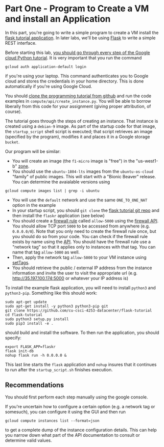 # Part One - Program to Create a VM and install an Application

In this part, you're going to write a simple program to create a VM install the [flask tutorial application](https://github.com/cu-csci-4253-datacenter/flask-tutorial). In later labs, we'll be using [Flask](https://palletsprojects.com/p/flask/) to write a simple REST interface.

Before starting this lab, [you should go through every step of the Google cloud Python tutorial](https://cloud.google.com/compute/docs/tutorials/python-guide). It is very important that you run the command
```
gcloud auth application-default login
```
if you're using your laptop. This command authenticates you to Google cloud and stores the credentials in your home directory. This is done automatically if you're using Google Cloud.

You should [clone the programming tutorial from github](https://github.com/GoogleCloudPlatform/python-docs-samples) and run the code examples in `compute/api/create_instance.py`. You will be able to borrow liberally from this code for your assignment (giving proper attribution, of course).

The tutorial goes through the steps of creating an instance. That instance is created using a `debian-9` image. As part of the startup code for that image, the `startup_script` shell script is executed; that script retrieves an image (specified by the program), modifies it and places it in a Google storage `bucket`.

Our program will be similar:
* You will create an image (the `f1-micro` image is "free") in the "us-west1-b" [zone](https://cloud.google.com/compute/docs/regions-zones/).
* You should use the `ubuntu-1804-lts` images from the `ubuntu-os-cloud` "family" of public images. This will start with a "Bionic Beaver" release. You can determine the avaialable versions using
```
gcloud compute images list | grep -i ubuntu
```
* You will use the `default` network and use the same `ONE_TO_ONE_NAT` option in the example
* In your startup script, you should `git clone` the [flask tutorial git repo](https://github.com/cu-csci-4253-datacenter/flask-tutorial) and then install the `flaskr` application (see below)
* You should create a [firewall rule](https://cloud.google.com/vpc/docs/firewalls) called `allow-5000` using the [firewall API](https://cloud.google.com/compute/docs/reference/rest/v1/firewalls). You should allow TCP port `5000` to be accessed from anywhere (e.g. `0.0.0.0/0`). Note that you only need to create the firewall rule once, but you should do so from your code. You can check if the firewall rule exists by name using the [API](https://cloud.google.com/compute/docs/reference/rest/v1/firewalls/list). You should have the firewall rule use a "network tag" so that it applies only to instances with that tag. You can name that tag `allow-5000` as well.
* Then, apply the network tag `allow-5000` to your VM instance using [setTags](https://cloud.google.com/compute/docs/reference/rest/v1/instances/setTags).
* You should retrieve the public / external IP address from the instance information and invite the user to visit the appropriate url (e.g. http://35.197.100.174:5000 or whatever your IP address is)

To install the example flask application, you will need to install `python3` and `python3-pip`. Something like this should work:
```
sudo apt-get update
sudo apt-get install -y python3 python3-pip git
git clone https://github.com/cu-csci-4253-datacenter/flask-tutorial
cd flask-tutorial
sudo python3 setup.py install
sudo pip3 install -e .
```
should build and install the software. To then run the application, you should specify:
```
export FLASK_APP=flaskr
flask init-db
nohup flask run -h 0.0.0.0 &
```
This last line starts the `flask` application and `nohup` insures that it continues to run after the `startup_script.sh` finishes execution.

## Recommendations

You should first perform each step manually using the google console.

If you're uncertain how to configure a certain option (e.g. a network tag or somesuch), you can configure it using the GUI and then run
```
gcloud compute instances list --format=json
```
to get a complete dump of the instance configuration details. This can help you narrow down what part of the API documentation to consult or determine valid values.
